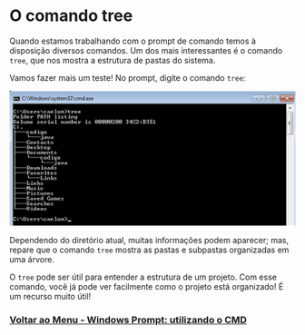 # O comando tree

Quando estamos trabalhando com o prompt de comando temos à disposição diversos comandos. Um dos mais interessantes é o comando `tree`, que nos mostra a estrutura de pastas do sistema.

Vamos fazer mais um teste! No prompt, digite o comando `tree`:

<img src="../img/tree.webp">

Dependendo do diretório atual, muitas informações podem aparecer; mas, repare que o comando `tree` mostra as pastas e subpastas organizadas em uma árvore.

O `tree` pode ser útil para entender a estrutura de um projeto. Com esse comando, você já pode ver facilmente como o projeto está organizado! É um recurso muito útil!

### [Voltar ao Menu - Windows Prompt: utilizando o CMD](../menu.md)